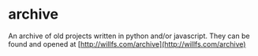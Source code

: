 # archive
An archive of old projects written in python and/or javascript. They can be found and opened at [http://willfs.com/archive](http://willfs.com/archive)
